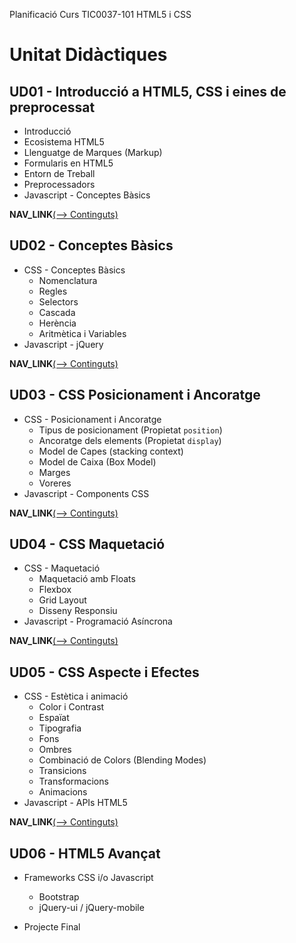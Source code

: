 Planificació Curs TIC0037-101 HTML5 i CSS


Unitat Didàctiques
==================

UD01 - Introducció a HTML5, CSS i eines de preprocessat
-------------------------------------------------------

  * Introducció
  * Ecosistema HTML5
  * Llenguatge de Marques (Markup)
  * Formularis en HTML5
  * Entorn de Treball
  * Preprocessadors
  * Javascript - Conceptes Bàsics

__NAV_LINK__[(⟶  Continguts)](./UD01_Introduccio.html)


UD02 - Conceptes Bàsics
-----------------------

  * CSS - Conceptes Bàsics
    - Nomenclatura
    - Regles
    - Selectors
    - Cascada
    - Herència
    - Aritmètica i Variables
  * Javascript - jQuery

__NAV_LINK__[(⟶   Continguts)](./UD02_CSS_Conceptes_Basics.html)


UD03 - CSS Posicionament i Ancoratge
------------------------------------

  * CSS - Posicionament i Ancoratge
    - Tipus de posicionament (Propietat `position`)
    - Ancoratge dels elements (Propietat `display`)
    - Model de Capes (stacking context)
    - Model de Caixa (Box Model)
    - Marges
    - Voreres
  * Javascript - Components CSS

__NAV_LINK__[(⟶   Continguts)](./UD03_CSS_Posicionament_i_Ancoratge.html)


UD04 - CSS Maquetació
---------------------

  * CSS - Maquetació
    - Maquetació amb Floats
    - Flexbox
    - Grid Layout
    - Disseny Responsiu
  * Javascript - Programació Asíncrona

__NAV_LINK__[(⟶   Continguts)](./UD04_CSS_Maquetacio.html)


UD05 - CSS Aspecte i Efectes
----------------------------

  * CSS - Estètica i animació
    - Color i Contrast
    - Espaïat
    - Tipografia
    - Fons
    - Ombres
    - Combinació de Colors (Blending Modes)
    - Transicions
    - Transformacions
    - Animacions
  * Javascript - APIs HTML5


__NAV_LINK__[(⟶   Continguts)](./UD05_CSS_Aspecte_i_Efectes.html)


UD06 - HTML5 Avançat
--------------------

  * Frameworks CSS i/o Javascript
    - Bootstrap
    - jQuery-ui / jQuery-mobile

  * Projecte Final




